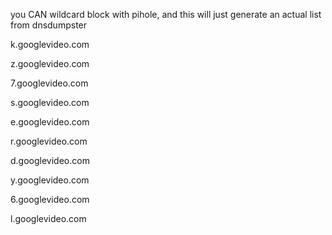 you CAN wildcard block with pihole, and this will just generate an actual list from dnsdumpster

k.googlevideo.com

z.googlevideo.com

7.googlevideo.com

s.googlevideo.com

e.googlevideo.com

r.googlevideo.com

d.googlevideo.com

y.googlevideo.com

6.googlevideo.com

l.googlevideo.com
